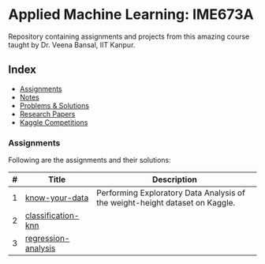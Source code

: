 # Applied Machine Learning: IME673A
Repository containing assignments and projects from this amazing course taught by Dr. Veena Bansal, IIT Kanpur.

## Index

- [Assignments](#assignments)
- [Notes](#notes)
- [Problems & Solutions](#notes)
- [Research Papers](#research-papers-read)
- [Kaggle Competitions](#kaggle-competitions)



### Assignments
Following are the assignments and their solutions:

| # | Title                                                                                                                | Description                                                                                                                                                   |
|---| -------------------------------------------------------------------------------------------------------------------- | ------------------------------------------------------------------------------------------------------------------------------------------------------------- |
| 1 | [know-your-data]()                                           | Performing Exploratory Data Analysis of the weight-height dataset on Kaggle.                    |
| 2 | [classification-knn]()                                  |                                            |
| 3 | [regression-analysis]()                         |              |
